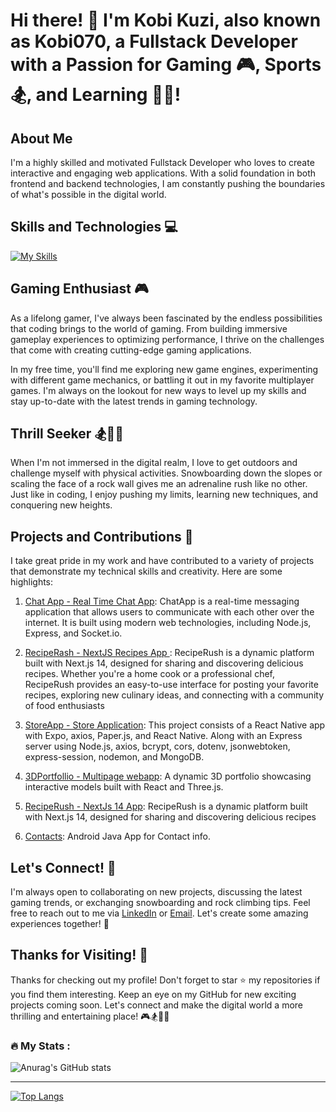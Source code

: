 # Hi there! 👋 I'm Kobi Kuzi, also known as Kobi070, a Fullstack Developer with a Passion for Gaming 🎮, Sports 🏂, and Learning 🧗‍♂️!

## About Me

I'm a highly skilled and motivated Fullstack Developer who loves to create interactive and engaging web applications. With a solid foundation in both frontend and backend technologies, I am constantly pushing the boundaries of what's possible in the digital world.

## Skills and Technologies 💻
[![My Skills](https://skillicons.dev/icons?i=react,html,css,js,jquery,java,kotlin,nextjs,nodejs,express,mongodb,firebase,dotnet,python,cpp,c,kubernetes,mysql,bootstrap,materialui,git,github,nginx,gcp,azure,aws,jest,jenkins,docker,terraform&,kubernetes,grafanaperline=10)](https://skillicons.dev)

## Gaming Enthusiast 🎮

As a lifelong gamer, I've always been fascinated by the endless possibilities that coding brings to the world of gaming. From building immersive gameplay experiences to optimizing performance, I thrive on the challenges that come with creating cutting-edge gaming applications.

In my free time, you'll find me exploring new game engines, experimenting with different game mechanics, or battling it out in my favorite multiplayer games. I'm always on the lookout for new ways to level up my skills and stay up-to-date with the latest trends in gaming technology.

## Thrill Seeker 🏂🧗‍♂️

When I'm not immersed in the digital realm, I love to get outdoors and challenge myself with physical activities. Snowboarding down the slopes or scaling the face of a rock wall gives me an adrenaline rush like no other. Just like in coding, I enjoy pushing my limits, learning new techniques, and conquering new heights.

## Projects and Contributions 🚀

I take great pride in my work and have contributed to a variety of projects that demonstrate my technical skills and creativity. Here are some highlights:

1. [Chat App - Real Time Chat App](https://kobi070.github.io/ChatApp/): ChatApp is a real-time messaging application that allows users to communicate with each other over the internet. It is built using modern web technologies, including Node.js, Express, and Socket.io.

2. [RecipeRash - NextJS Recipes App ](https://recipe-rush-6lopg4j0y-kobi-kuzis-projects.vercel.app/):  RecipeRush is a dynamic platform built with Next.js 14, designed for sharing and discovering delicious recipes. Whether you're a home cook or a professional chef, RecipeRush provides an easy-to-use interface for posting your favorite recipes, exploring new culinary ideas, and connecting with a community of food enthusiasts

3. [StoreApp - Store Application](https://github.com/YarinShelek/Android2_Project): This project consists of a React Native app with Expo, axios, Paper.js, and React Native. Along with an Express server using Node.js, axios, bcrypt, cors, dotenv, jsonwebtoken, express-session, nodemon, and MongoDB.

4. [3DPortfollio - Multipage webapp](https://kobi070.github.io/Protfolio3D): A dynamic 3D portfolio showcasing interactive models built with React and Three.js.
   
5. [RecipeRush - NextJs 14 App](https://github.com/kobi070/RecipeRush): RecipeRush is a dynamic platform built with Next.js 14, designed for sharing and discovering delicious recipes

6. [Contacts](https://github.com/kobi070/Assignment-ES): Android Java App for Contact info.
## Let's Connect! 🤝

I'm always open to collaborating on new projects, discussing the latest gaming trends, or exchanging snowboarding and rock climbing tips. Feel free to reach out to me via [LinkedIn](https://www.linkedin.com/in/kobi-kuzi/) or [Email](mailto:kobi070@gmail.com). Let's create some amazing experiences together! 🚀

## Thanks for Visiting! 🎉

Thanks for checking out my profile! Don't forget to star ⭐️ my repositories if you find them interesting. Keep an eye on my GitHub for new exciting projects coming soon. Let's connect and make the digital world a more thrilling and entertaining place! 🎮🏂🧗‍♂️



### :fire: My Stats : 
![Anurag's GitHub stats](https://github-readme-stats.vercel.app/api?username=kobi070&show_icons=true&theme=dracula)

---
[![Top Langs](https://github-readme-stats.vercel.app/api/top-langs/?username=Kobi070&layout=compact&theme=dracula)](https://github.com/anuraghazra/github-readme-stats)
